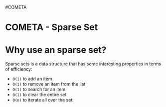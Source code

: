 #COMETA 

# COMETA - Sparse Set


# Why use an sparse set? 

Sparse sets is a data structure that has some interesting properties in terms of efficiency: 

* `O(1)` to add an item
* `O(1)` to remove an item from the list
* `O(1)` to search for an item
* `O(1)` to clear the entire set
* `O(n)` to iterate all over the set. 

